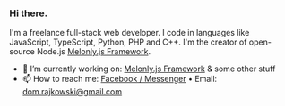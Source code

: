 ### Hi there.

I'm a freelance full-stack web developer. I code in languages like JavaScript, TypeScript, Python, PHP and C++. I'm the creator of open-source Node.js [Melonly.js Framework](https://github.com/Doc077/melonly).

- 🔭 I’m currently working on: [Melonly.js Framework](https://github.com/Doc077/melonly) & some other stuff
- 📫 How to reach me: [Facebook / Messenger](https://www.facebook.com/dominik.rajkowski.9) • Email: dom.rajkowski@gmail.com
